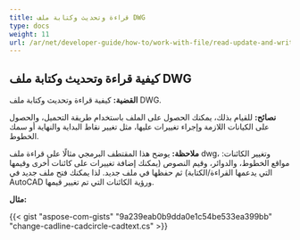 ```yaml
---
title: قراءة وتحديث وكتابة ملف DWG
type: docs
weight: 11
url: /ar/net/developer-guide/how-to/work-with-file/read-update-and-write-dwg-file/
---
```


## **كيفية قراءة وتحديث وكتابة ملف DWG**

**القضية:** كيفية قراءة وتحديث وكتابة ملف DWG.

**نصائح:** للقيام بذلك، يمكنك الحصول على الملف باستخدام طريقة التحميل، والحصول على الكيانات اللازمة وإجراء تغييرات عليها، مثل تغيير نقاط البداية والنهاية أو سمك الخطوط.

**ملاحظة:** يوضح هذا المقتطف البرمجي مثالًا على قراءة ملف dwg، وتغيير الكائنات: مواقع الخطوط، والدوائر، وقيم النصوص (يمكنك إضافة تغييرات على كائنات أخرى وقيمها التي يدعمها القراءة/الكتابة) ثم حفظها في ملف جديد. لذا يمكنك فتح ملف جديد في AutoCAD ورؤية الكائنات التي تم تغيير قيمها.

**مثال:**

{{< gist "aspose-com-gists" "9a239eab0b9dda0e1c54be533ea399bb" "change-cadline-cadcircle-cadtext.cs" >}}
